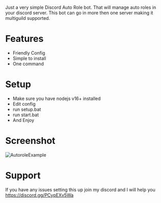 Just a very simple Discord Auto Role bot. That will manage auto roles in your discord server. This bot can go in more then one server making it multiguild supported.

# Features
- Friendly Config
- Simple to install
- One command


# Setup
- Make sure you have nodejs v16+ installed
- Edit config
- run setup.bat
- run start.bat
- And Enjoy

# Screenshot
![AutoroleExample](https://user-images.githubusercontent.com/87207836/152705793-9d973414-06eb-4cae-a6fe-2c86e34701e2.png)

# Support
If you have any issues setting this up join my discord and I will help you https://discord.gg/PCypEXv5Wa
